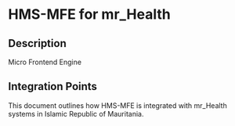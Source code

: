# HMS-MFE for mr_Health

## Description

Micro Frontend Engine

## Integration Points

This document outlines how HMS-MFE is integrated with mr_Health systems in Islamic Republic of Mauritania.
